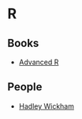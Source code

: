 # R

## Books
- [Advanced R](http://adv-r.had.co.nz/)

## People
- [Hadley Wickham](http://hadley.nz/)
